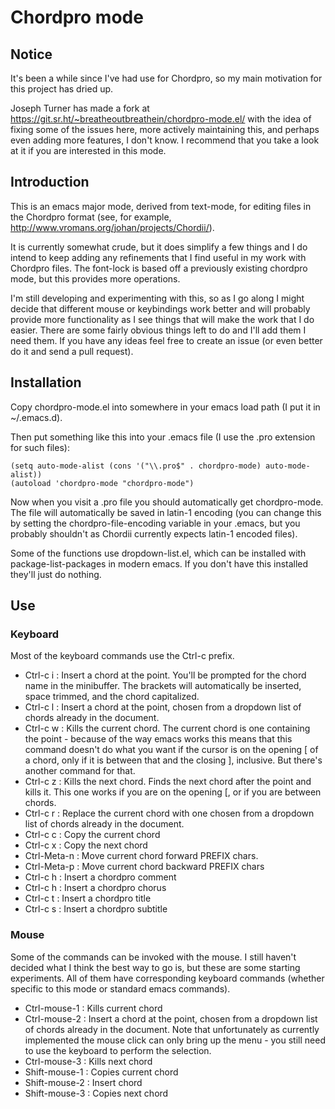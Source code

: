 # Chordpro mode #

## Notice ##

It's been a while since I've had use for Chordpro, so my main motivation
for this project has dried up.

Joseph Turner has made a fork at
https://git.sr.ht/~breatheoutbreathein/chordpro-mode.el/ with the idea
of fixing some of the issues here, more actively maintaining this, and
perhaps even adding more features, I don't know.  I recommend that you
take a look at it if you are interested in this mode.

## Introduction ##

This is an emacs major mode, derived from text-mode, for editing files
in the Chordpro format (see, for example,
<http://www.vromans.org/johan/projects/Chordii/>).

It is currently somewhat crude, but it does simplify a few things and
I do intend to keep adding any refinements that I find useful in my
work with Chordpro files. The font-lock is based off a previously
existing chordpro mode, but this provides more operations.

I'm still developing and experimenting with this, so as I go along I
might decide that different mouse or keybindings work better and will
probably provide more functionality as I see things that will make the
work that I do easier. There are some fairly obvious things left to do
and I'll add them I need them. If you have any ideas feel free to
create an issue (or even better do it and send a pull request).

## Installation ##

Copy chordpro-mode.el into somewhere in your emacs load path (I put it
in ~/.emacs.d).

Then put something like this into your .emacs file (I use the .pro
extension for such files):

    (setq auto-mode-alist (cons '("\\.pro$" . chordpro-mode) auto-mode-alist))
    (autoload 'chordpro-mode "chordpro-mode")

Now when you visit a .pro file you should automatically get
chordpro-mode. The file will automatically be saved in latin-1
encoding (you can change this by setting the chordpro-file-encoding
variable in your .emacs, but you probably shouldn't as Chordii
currently expects latin-1 encoded files).

Some of the functions use dropdown-list.el, which can be installed
with package-list-packages in modern emacs. If you don't have this
installed they'll just do nothing.

## Use ##

### Keyboard ###

Most of the keyboard commands use the Ctrl-c prefix.

* Ctrl-c i : Insert a chord at the point. You'll be prompted for the
  chord name in the minibuffer. The brackets will automatically be
  inserted, space trimmed, and the chord capitalized.
* Ctrl-c l : Insert a chord at the point, chosen from a dropdown list
  of chords already in the document.
* Ctrl-c w : Kills the current chord. The current chord is one
  containing the point - because of the way emacs works this means
  that this command doesn't do what you want if the cursor is on the
  opening [ of a chord, only if it is between that and the closing ],
  inclusive. But there's another command for that.
* Ctrl-c z : Kills the next chord. Finds the next chord after the
  point and kills it. This one works if you are on the opening
  [, or if you are between chords.
* Ctrl-c r : Replace the current chord with one chosen from a dropdown
  list of chords already in the document.
* Ctrl-c c : Copy the current chord
* Ctrl-c x : Copy the next chord
* Ctrl-Meta-n : Move current chord forward PREFIX chars. 
* Ctrl-Meta-p : Move current chord backward PREFIX chars
* Ctrl-c h : Insert a chordpro comment
* Ctrl-c h : Insert a chordpro chorus
* Ctrl-c t : Insert a chordpro title
* Ctrl-c s : Insert a chordpro subtitle

### Mouse ###

Some of the commands can be invoked with the mouse. I still haven't
decided what I think the best way to go is, but these are some starting
experiments. All of them have corresponding keyboard commands (whether
specific to this mode or standard emacs commands).

* Ctrl-mouse-1 : Kills current chord
* Ctrl-mouse-2 : Insert a chord at the point, chosen from a dropdown list
  of chords already in the document. Note that unfortunately as currently
  implemented the mouse click can only bring up the menu - you still need
  to use the keyboard to perform the selection.
* Ctrl-mouse-3 : Kills next chord
* Shift-mouse-1 : Copies current chord
* Shift-mouse-2 : Insert chord
* Shift-mouse-3 : Copies next chord


